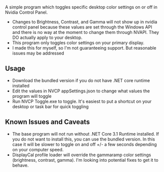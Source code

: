 ﻿A simple program which toggles specific desktop color settings on or off in Nvidia Control Panel. 
- Changes to Brightness, Contrast, and Gamma will not show up in nvidia control panel because these values are set through the Windows API and there is no way at the moment to change them through NVAPI. They DO actually apply to your desktop.
- This program only toggles color settings on your primary display. 
- I made this for myself, so I'm not guaranteeing support. But reasonable issues may be addressed

## Usage
- Download the bundled version if you do not have .NET core runtime installed
- Edit the values in NVCP appSettings.json to change what values the program will toggle
- Run NVCP Toggle.exe to toggle. It's easiest to put a shortcut on your desktop or task bar for quick toggling

## Known Issues and Caveats
- The base program will not run without .NET Core 3.1 Runtime installed. If you do not want to install this, you can use the bundled version. In this case it will be slower to toggle on and off +/- a few seconds depending on your computer speed.
- DisplayCal profile loader will override the gammaramp color settings (brightness, contrast, gamma). I'm looking into potential fixes to get it to behave.
